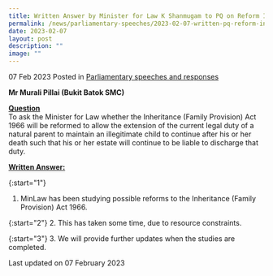 ```yaml
---
title: Written Answer by Minister for Law K Shanmugam to PQ on Reform Inheritance (Family Provision) Act 1966 To Allow Extension Of Legal Duty Of Natural Parent To Maintain An Illegitimate Child After Death
permalink: /news/parliamentary-speeches/2023-02-07-written-pq-reform-inheritance-family-provision-act-1966-to-allow-extension-of-legal-duty-to-maintain-illegitimate-child/
date: 2023-02-07
layout: post
description: ""
image: ""
---
```

07 Feb 2023 Posted in [Parliamentary speeches and responses](/news/parliamentary-speeches) 

**Mr Murali Pillai (Bukit Batok SMC)**

**<b><u>Question</u></b>** 
<br>To ask the Minister for Law whether the Inheritance (Family Provision) Act 1966 will be reformed to allow the extension of the current legal duty of a natural parent to maintain an illegitimate child to continue after his or her death such that his or her estate will continue to be liable to discharge that duty.

**<b><u>Written Answer:</u></b>** 

{:start="1"} 
1.  MinLaw has been studying possible reforms to the Inheritance (Family Provision) Act 1966.

 {:start="2"} 
2.  This has taken some time, due to resource constraints.

 {:start="3"} 
3.  We will provide further updates when the studies are completed.

<p class="right-side-updated">Last updated on 07 February 2023</p>
